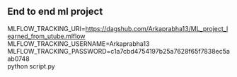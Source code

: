 ## End to end ml project


MLFLOW_TRACKING_URI=https://dagshub.com/Arkaprabha13/ML_project_learned_from_utube.mlflow \
MLFLOW_TRACKING_USERNAME=Arkaprabha13 \
MLFLOW_TRACKING_PASSWORD=c1a7cbd4754197b25a7628f65f7838ec5aab0748 \
python script.py